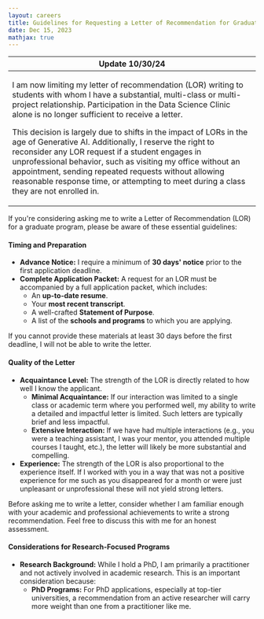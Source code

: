 ```yaml
---
layout: careers 
title: Guidelines for Requesting a Letter of Recommendation for Graduate Programs
date: Dec 15, 2023
mathjax: true
---
```


| Update 10/30/24 | 
| --- | 
| <p>I am now limiting my letter of recommendation (LOR) writing to students with whom I have a substantial, multi-class or multi-project relationship. Participation in the Data Science Clinic alone is no longer sufficient to receive a letter. <p> This decision is largely due to shifts in the impact of LORs in the age of Generative AI. Additionally, I reserve the right to reconsider any LOR request if a student engages in unprofessional behavior, such as visiting my office without an appointment, sending repeated requests without allowing reasonable response time, or attempting to meet during a class they are not enrolled in. | 

If you're considering asking me to write a Letter of Recommendation (LOR) for a graduate program, please be aware of these essential guidelines:

#### Timing and Preparation
- **Advance Notice:** I require a minimum of **30 days' notice** prior to the first application deadline.
- **Complete Application Packet:** A request for an LOR must be accompanied by a full application packet, which includes:
  - An **up-to-date resume**.
  - Your **most recent transcript**.
  - A well-crafted **Statement of Purpose**.
  - A list of the **schools and programs** to which you are applying.

If you cannot provide these materials at least 30 days before the first deadline, I will not be able to write the letter.

#### Quality of the Letter
- **Acquaintance Level:** The strength of the LOR is directly related to how well I know the applicant.
  - **Minimal Acquaintance:** If our interaction was limited to a single class or academic term where you performed well, my ability to write a detailed and impactful letter is limited. Such letters are typically brief and less impactful.
  - **Extensive Interaction:** If we have had multiple interactions (e.g., you were a teaching assistant, I was your mentor, you attended multiple courses I taught, etc.), the letter will likely be more substantial and compelling.
- **Experience:** The strength of the LOR is also proportional to the experience itself. If I worked with you in a way that was not a positive experience for me such as you disappeared for a month or were just unpleasant or unprofessional these will not yield strong letters.

Before asking me to write a letter, consider whether I am familiar enough with your academic and professional achievements to write a strong recommendation. Feel free to discuss this with me for an honest assessment.

#### Considerations for Research-Focused Programs
- **Research Background:** While I hold a PhD, I am primarily a practitioner and not actively involved in academic research. This is an important consideration because:
  - **PhD Programs:** For PhD applications, especially at top-tier universities, a recommendation from an active researcher will carry more weight than one from a practitioner like me.
